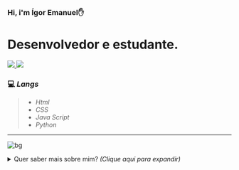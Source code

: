 ### Hi, i'm Ígor Emanuel✋

<h1>Desenvolvedor e estudante.</h1>


<a href ="(https://www.linkedin.com/in/igor-centofante/)"><img src="https://img.shields.io/badge/LinkedIn-0077B5?style=for-the-badge&logo=linkedin&logoColor=white)]" target="_blank">
<a href ="mailto:igorecentofante@gmail.com"><img src="https://img.shields.io/badge/-Gmail-%23333?style=for-the-badge&logo=gmail&logoColor=white" target="_blank"></a>


<h3>💻 <em>Langs</em></h3>
<blockquote>
  <ul>
    <li><em>Html</em></li>
    <li><em>CSS</em></li>
    <li><em>Java Script</em></li>
    <li><em>Python</em></li>
  </ul>
</blockquote>

---
![bg](https://github.com/IgorCentofante/IgorCentofante/assets/85705273/09e85a2d-181f-41ad-b684-6900e1d11832)

<details>
  <summary> Quer saber mais sobre mim? </b> <i>(Clique aqui para expandir)</i> </summary>
  <br>

  ![Ígor Emanuel stats](https://github-readme-stats.vercel.app/api?username=IgorCentofante&show_icons=true&theme=dark&icon_color=ffffff)

</details>



